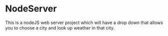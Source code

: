 NodeServer
==========

This is a nodeJS web server project which will have a drop down that allows you to choose a city and look up weather in that city.
